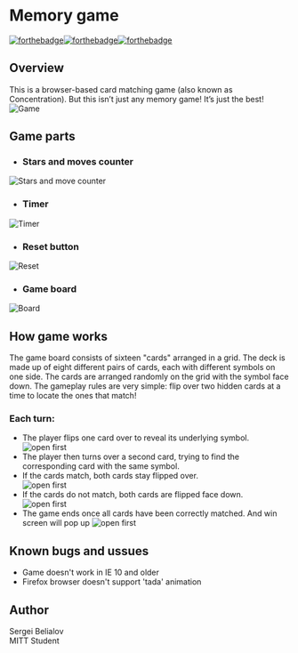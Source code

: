# Memory game 
[![forthebadge](https://forthebadge.com/images/badges/uses-html.svg)](https://forthebadge.com)[![forthebadge](https://forthebadge.com/images/badges/uses-css.svg)](https://forthebadge.com)[![forthebadge](https://forthebadge.com/images/badges/made-with-javascript.svg)](https://forthebadge.com)
## Overview
 This is a browser-based card matching game (also known as Concentration). But this isn’t just any memory game! It’s just the best!  
 ![Game](rdm_img/game.png)

## Game parts  
* ### Stars and moves counter  
 ![Stars and move counter](rdm_img/stars.png)
 * ### Timer  
 ![Timer](rdm_img/timer.png)
 * ### Reset button  
 ![Reset](rdm_img/reset.png)
  * ### Game board 
 ![Board](rdm_img/board.png)
## How game works
The game board consists of sixteen "cards" arranged in a grid. The deck is made up of eight different pairs of cards, each with different symbols on one side. The cards are arranged randomly on the grid with the symbol face down. The gameplay rules are very simple: flip over two hidden cards at a time to locate the ones that match!
### Each turn:
* The player flips one card over to reveal its underlying symbol.
 ![open first](rdm_img/1.gif)
* The player then turns over a second card, trying to find the corresponding card with the same symbol.
* If the cards match, both cards stay flipped over.  
 ![open first](rdm_img/3.gif)
* If the cards do not match, both cards are flipped face down.  
 ![open first](rdm_img/2.gif)  
* The game ends once all cards have been correctly matched. And win screen will pop up
![open first](rdm_img/4.gif)
## Known bugs and ussues
* Game doesn't work in IE 10 and older
* Firefox browser doesn't support 'tada' animation




## Author
Sergei Belialov  
MITT Student
